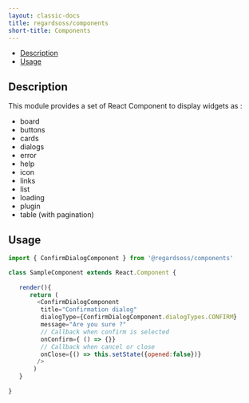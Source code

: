 ```yaml
---
layout: classic-docs
title: regardsoss/components
short-title: Components
---
```


<!-- START doctoc generated TOC please keep comment here to allow auto update -->
<!-- DON'T EDIT THIS SECTION, INSTEAD RE-RUN doctoc TO UPDATE -->


- [Description](#description)
- [Usage](#usage)

<!-- END doctoc generated TOC please keep comment here to allow auto update -->

## Description

This module provides a set of React Component to display widgets as :
 - board
 - buttons
 - cards
 - dialogs
 - error
 - help
 - icon
 - links
 - list
 - loading
 - plugin
 - table (with pagination)
 
## Usage

```js
import { ConfirmDialogComponent } from '@regardsoss/components'

class SampleComponent extends React.Component {
   
   render(){
      return (
        <ConfirmDialogComponent
         title="Confirmation dialog"
         dialogType={ConfirmDialogComponent.dialogTypes.CONFIRM}
         message="Are you sure ?"
         // Callback when confirm is selected
         onConfirm={ () => {}}
         // Callback when cancel or close
         onClose={() => this.setState({opened:false})}
        />
       )
   }
   
}

```